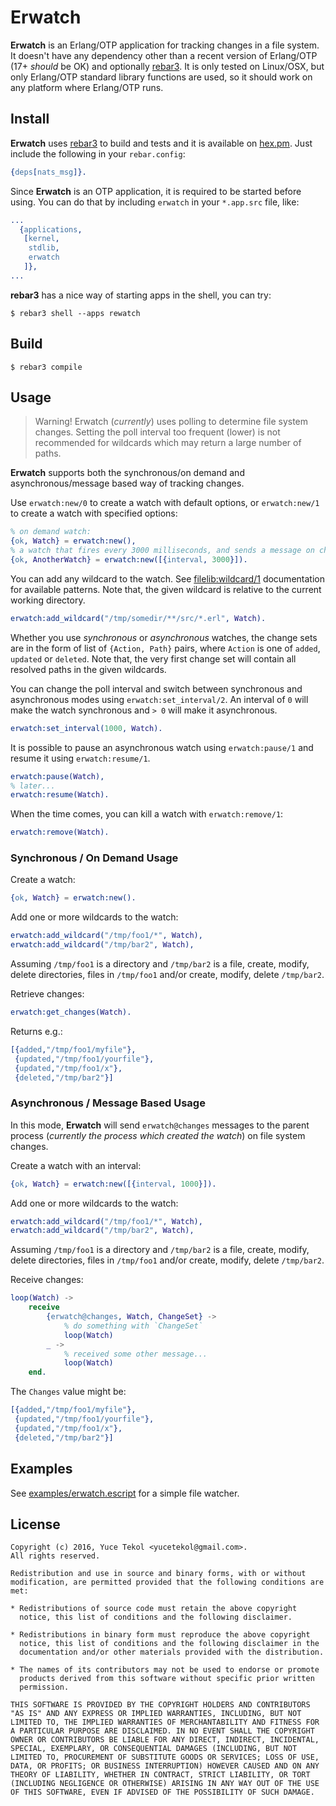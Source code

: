 # Erwatch

**Erwatch** is an Erlang/OTP application for tracking changes in
a file system. It doesn't have any dependency other than a recent version of
Erlang/OTP (17+ *should* be OK) and optionally [rebar3](http://www.rebar3.org/).
It is only tested on Linux/OSX, but only Erlang/OTP standard library functions
are used, so it should work on any platform where Erlang/OTP runs.

## Install

**Erwatch** uses [rebar3](http://www.rebar3.org/) to build and tests and
it is available on [hex.pm](https://hex.pm/). Just include the following
in your `rebar.config`:

```erlang
{deps[nats_msg]}.
```

Since **Erwatch** is an OTP application, it is required to be started before
using. You can do that by including `erwatch` in your `*.app.src` file, like:

```erlang
...
  {applications,
   [kernel,
    stdlib,
    erwatch
   ]},
...
```

**rebar3** has a nice way of starting apps in the shell, you can try:

    $ rebar3 shell --apps rewatch


## Build

    $ rebar3 compile

## Usage

> Warning!
> Erwatch (*currently*) uses polling to determine file system changes.
> Setting the poll interval too frequent (lower) is not recommended
> for wildcards which may return a large number of paths.

**Erwatch** supports both the synchronous/on demand and asynchronous/message based way
of tracking changes.

Use `erwatch:new/0` to create a watch with default options, or `erwatch:new/1`
to create a watch with specified options:

```erlang
% on demand watch:
{ok, Watch} = erwatch:new(),
% a watch that fires every 3000 milliseconds, and sends a message on changes
{ok, AnotherWatch} = erwatch:new([{interval, 3000}]).
```

You can add any wildcard to the watch. See
[filelib:wildcard/1](http://erlang.org/doc/man/filelib.html#wildcard-1)
documentation for available patterns. Note that, the given wildcard is
relative to the current working directory.

```erlang
erwatch:add_wildcard("/tmp/somedir/**/src/*.erl", Watch).
```

Whether you use *synchronous* or *asynchronous* watches, the change sets are
in the form of list of `{Action, Path}` pairs, where `Action` is one of
`added`, `updated` or `deleted`. Note that, the very first change set will
contain all resolved paths in the given wildcards.

You can change the poll interval and switch between synchronous
and asynchronous modes using `erwatch:set_interval/2`. An interval of
`0` will make the watch synchronous and `> 0` will make it asynchronous.

```erlang
erwatch:set_interval(1000, Watch).
```

It is possible to pause an asynchronous watch using `erwatch:pause/1` and
resume it using `erwatch:resume/1`.

```erlang
erwatch:pause(Watch),
% later...
erwatch:resume(Watch).
```
When the time comes, you can kill a watch with `erwatch:remove/1`:

```erlang
erwatch:remove(Watch).
```

### Synchronous / On Demand Usage

Create a watch:

```erlang
{ok, Watch} = erwatch:new().
```
Add one or more wildcards to the watch:

```erlang
erwatch:add_wildcard("/tmp/foo1/*", Watch),
erwatch:add_wildcard("/tmp/bar2", Watch),
```

Assuming `/tmp/foo1` is a directory and `/tmp/bar2` is a file,
create, modify, delete directories, files in `/tmp/foo1` and/or
create, modify, delete `/tmp/bar2`.

Retrieve changes:

```erlang
erwatch:get_changes(Watch).
```

Returns e.g.:

```erlang
[{added,"/tmp/foo1/myfile"},
 {updated,"/tmp/foo1/yourfile"},
 {updated,"/tmp/foo1/x"},
 {deleted,"/tmp/bar2"}]
```

### Asynchronous / Message Based Usage

In this mode, **Erwatch** will send `erwatch@changes` messages to the
parent process (*currently the process which created the watch*) on
file system changes.

Create a watch with an interval:

```erlang
{ok, Watch} = erwatch:new([{interval, 1000}]).
```
Add one or more wildcards to the watch:

```erlang
erwatch:add_wildcard("/tmp/foo1/*", Watch),
erwatch:add_wildcard("/tmp/bar2", Watch),
```

Assuming `/tmp/foo1` is a directory and `/tmp/bar2` is a file,
create, modify, delete directories, files in `/tmp/foo1` and/or
create, modify, delete `/tmp/bar2`.

Receive changes:

```erlang
loop(Watch) ->
    receive
        {erwatch@changes, Watch, ChangeSet} ->
            % do something with `ChangeSet`
            loop(Watch)
        _ ->
            % received some other message...
            loop(Watch)
    end.
```
The `Changes` value might be:

```erlang
[{added,"/tmp/foo1/myfile"},
 {updated,"/tmp/foo1/yourfile"},
 {updated,"/tmp/foo1/x"},
 {deleted,"/tmp/bar2"}]
```

## Examples

See [examples/erwatch.escript](https://github.com/yuce/erwatch/blob/master/examples/watch.escript)
for a simple file watcher.

## License

```
Copyright (c) 2016, Yuce Tekol <yucetekol@gmail.com>.
All rights reserved.

Redistribution and use in source and binary forms, with or without
modification, are permitted provided that the following conditions are
met:

* Redistributions of source code must retain the above copyright
  notice, this list of conditions and the following disclaimer.

* Redistributions in binary form must reproduce the above copyright
  notice, this list of conditions and the following disclaimer in the
  documentation and/or other materials provided with the distribution.

* The names of its contributors may not be used to endorse or promote
  products derived from this software without specific prior written
  permission.

THIS SOFTWARE IS PROVIDED BY THE COPYRIGHT HOLDERS AND CONTRIBUTORS
"AS IS" AND ANY EXPRESS OR IMPLIED WARRANTIES, INCLUDING, BUT NOT
LIMITED TO, THE IMPLIED WARRANTIES OF MERCHANTABILITY AND FITNESS FOR
A PARTICULAR PURPOSE ARE DISCLAIMED. IN NO EVENT SHALL THE COPYRIGHT
OWNER OR CONTRIBUTORS BE LIABLE FOR ANY DIRECT, INDIRECT, INCIDENTAL,
SPECIAL, EXEMPLARY, OR CONSEQUENTIAL DAMAGES (INCLUDING, BUT NOT
LIMITED TO, PROCUREMENT OF SUBSTITUTE GOODS OR SERVICES; LOSS OF USE,
DATA, OR PROFITS; OR BUSINESS INTERRUPTION) HOWEVER CAUSED AND ON ANY
THEORY OF LIABILITY, WHETHER IN CONTRACT, STRICT LIABILITY, OR TORT
(INCLUDING NEGLIGENCE OR OTHERWISE) ARISING IN ANY WAY OUT OF THE USE
OF THIS SOFTWARE, EVEN IF ADVISED OF THE POSSIBILITY OF SUCH DAMAGE.
```